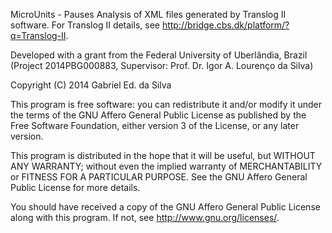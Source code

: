 MicroUnits - Pauses Analysis of XML files generated by Translog II software.
For Translog II details, see http://bridge.cbs.dk/platform/?q=Translog-II.

Developed with a grant from the Federal University of Uberlândia, Brazil (Project 2014PBG000883, Supervisor: Prof. Dr. Igor A. Lourenço da Silva)

Copyright (C) 2014 Gabriel Ed. da Silva

This program is free software: you can redistribute it and/or modify it under
the terms of the GNU Affero General Public License as published by the Free
Software Foundation, either version 3 of the License, or any later version.

This program is distributed in the hope that it will be useful, but WITHOUT
ANY WARRANTY; without even the implied warranty of MERCHANTABILITY or FITNESS
FOR A PARTICULAR PURPOSE. See the GNU Affero General Public License for more
details.

You should have received a copy of the GNU Affero General Public License
along with this program. If not, see <http://www.gnu.org/licenses/>.
